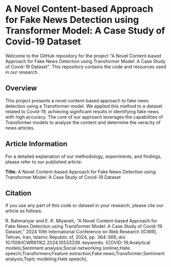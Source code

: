 # A Novel Content-based Approach for Fake News Detection using Transformer Model: A Case Study of Covid-19 Dataset

Welcome to the GitHub repository for the project "A Novel Content-based Approach for Fake News Detection using Transformer Model: A Case Study of Covid-19 Dataset". This repository contains the code and resources used in our research.

## Overview

This project presents a novel content-based approach to fake news detection using a Transformer model. We applied this method to a dataset related to Covid-19, achieving significant results in identifying fake news with high accuracy. The core of our approach leverages the capabilities of Transformer models to analyze the content and determine the veracity of news articles.

## Article Information

For a detailed explanation of our methodology, experiments, and findings, please refer to our published article:

**Title:** A Novel Content-based Approach for Fake News Detection using Transformer Model: A Case Study of Covid-19 Dataset  

## Citation

If you use any part of this code or dataset in your research, please cite our article as follows:

R. Bahmanyar and E. K. Miyaneh, "A Novel Content-based Approach for Fake News Detection using Transformer Model: A Case Study of Covid-19 Dataset," 2024 10th International Conference on Web Research (ICWR), Tehran, Iran, Islamic Republic of, 2024, pp. 364-369, doi: 10.1109/ICWR61162.2024.10533339. keywords: {COVID-19;Analytical models;Sentiment analysis;Social networking (online);Hate speech;Transformers;Feature extraction;Fake news;Transformer;Sentiment analysis;Topic modeling;Hate speech},

